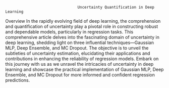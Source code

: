                                     Uncertainty Quantification in Deep Learning

Overview
In the rapidly evolving field of deep learning, the comprehension and quantification of uncertainty play a pivotal role in constructing robust and dependable models, particularly in regression tasks. This comprehensive article delves into the fascinating domain of uncertainty in deep learning, shedding light on three influential techniques—Gaussian MLP, Deep Ensemble, and MC Dropout. The objective is to unveil the subtleties of uncertainty estimation, elucidating their applications and contributions in enhancing the reliability of regression models. Embark on this journey with us as we unravel the intricacies of uncertainty in deep learning and showcase the practical implementation of Gaussian MLP, Deep Ensemble, and MC Dropout for more informed and confident regression predictions.


